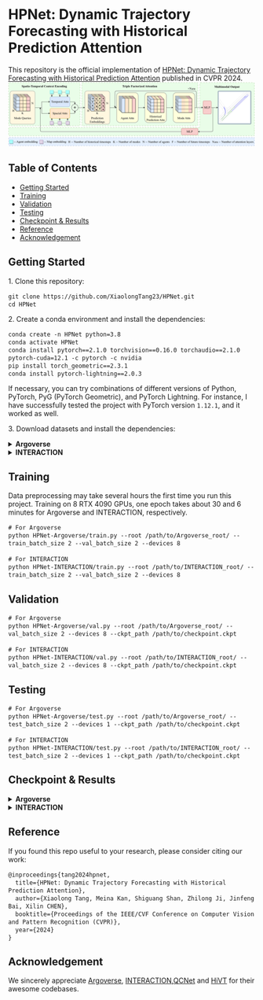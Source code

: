 # HPNet: Dynamic Trajectory Forecasting with Historical Prediction Attention
This repository is the official implementation of [HPNet: Dynamic Trajectory Forecasting with Historical Prediction Attention](https://openreview.net/pdf?id=nt9YEGfXf3) published in CVPR 2024.
![AnoverviewofHPNet](assets/HPNet.png)

## Table of Contents
+ [Getting Started](#getting-started)
+ [Training](#training)
+ [Validation](#validation)
+ [Testing](#testing)
+ [Checkpoint & Results](#checkpoint--results)
+ [Reference](#reference)
+ [Acknowledgement](#acknowledgement)

## Getting Started
1\. Clone this repository:
```
git clone https://github.com/XiaolongTang23/HPNet.git
cd HPNet
```

2\. Create a conda environment and install the dependencies:
```
conda create -n HPNet python=3.8
conda activate HPNet
conda install pytorch==2.1.0 torchvision==0.16.0 torchaudio==2.1.0 pytorch-cuda=12.1 -c pytorch -c nvidia
pip install torch_geometric==2.3.1
conda install pytorch-lightning==2.0.3
```
If necessary, you can try combinations of different versions of Python, PyTorch, PyG (PyTorch Geometric), and PyTorch Lightning. For instance, I have successfully tested the project with PyTorch version `1.12.1`, and it worked as well.

3\. Download datasets and install the dependencies:
<details>
<summary><b>Argoverse</b></summary>
<p>

1). Download the [Argoverse Motion Forecasting Dataset v1.1](https://www.argoverse.org/av1.html#download-link). After downloading and extracting the tar.gz files, organize the dataset directory as follows:

```
/path/to/Argoverse_root/
├── train/
│   └── data/
│       ├── 1.csv
│       ├── 2.csv
│       ├── ...
└── val/
    └── data/
        ├── 1.csv
        ├── 2.csv
        ├── ...
```

2). Install the [Argoverse API](https://github.com/argoverse/argoverse-api).

</p>
</details>

<details>
<summary><b>INTERACTION</b></summary>
<p>

1). Download the [INTERACTION Dataset v1.2](https://interaction-dataset.com/). Here, we only need the data for the multi-agent tracks. After downloading and extracting the zip files, organize the dataset directory as follows:

```
/path/to/INTERACTION_root/
├── maps/
├── test_conditional-multi-agent/
├── test_multi-agent/
├── train/
│   └── DR_CHN_Merging_ZS0_train
│   ├── ...
└── val/
    └── DR_CHN_Merging_ZS0_val
    ├── ...

```

2). Install the map dependency [lanelet2](https://github.com/fzi-forschungszentrum-informatik/Lanelet2):
```
pip install lanelet2==1.2.1
```

</p>
</details>


## Training
Data preprocessing may take several hours the first time you run this project. Training on 8 RTX 4090 GPUs, one epoch takes about 30 and 6 minutes for Argoverse and INTERACTION, respectively.
```
# For Argoverse
python HPNet-Argoverse/train.py --root /path/to/Argoverse_root/ --train_batch_size 2 --val_batch_size 2 --devices 8

# For INTERACTION
python HPNet-INTERACTION/train.py --root /path/to/INTERACTION_root/ --train_batch_size 2 --val_batch_size 2 --devices 8
```

## Validation
```
# For Argoverse
python HPNet-Argoverse/val.py --root /path/to/Argoverse_root/ --val_batch_size 2 --devices 8 --ckpt_path /path/to/checkpoint.ckpt

# For INTERACTION
python HPNet-INTERACTION/val.py --root /path/to/INTERACTION_root/ --val_batch_size 2 --devices 8 --ckpt_path /path/to/checkpoint.ckpt
```

## Testing
```
# For Argoverse
python HPNet-Argoverse/test.py --root /path/to/Argoverse_root/ --test_batch_size 2 --devices 1 --ckpt_path /path/to/checkpoint.ckpt

# For INTERACTION
python HPNet-INTERACTION/test.py --root /path/to/INTERACTION_root/ --test_batch_size 2 --devices 1 --ckpt_path /path/to/checkpoint.ckpt
```

## Checkpoint & Results
<details>
<summary><b>Argoverse</b></summary>
<p>

We provide a [pre-trained model on Argoverse](https://drive.google.com/file/d/1PqOw3t3-Tf2v6nlqz2bqr0NjYIw_YJwK/view?usp=drive_link), and its results are:
| Split | brier-minFDE | minFDE | MR | minADE |
|----------|:----------:|:----------:|:----------:|:----------:|
| Val | 1.5060 | 0.8708 | 0.0685 | 0.6378 |
| Test | 1.7375 | 1.0986 | 0.1067 | 0.7612 |

</p>
</details>

<details>
<summary><b>INTERACTION</b></summary>
<p>

Also, we provide a [pre-trained model on INTERACTION](https://drive.google.com/file/d/1wj6Wg2-eta4pVFxHARsaVCyisk2Fr-qM/view?usp=sharing), and its results are:
| Split | minJointFDE | minJointADE |
|----------|:----------:|:----------:|
| Val | 0.5577 | 0.1739 |
| Test | 0.8231 | 0.2548 |	

</p>
</details>

## Reference
If you found this repo useful to your research, please consider citing our work:
```
@inproceedings{tang2024hpnet,
  title={HPNet: Dynamic Trajectory Forecasting with Historical Prediction Attention},
  author={Xiaolong Tang, Meina Kan, Shiguang Shan, Zhilong Ji, Jinfeng Bai, Xilin CHEN},
  booktitle={Proceedings of the IEEE/CVF Conference on Computer Vision and Pattern Recognition (CVPR)},
  year={2024}
}
```

## Acknowledgement
We sincerely appreciate [Argoverse](https://github.com/argoverse/argoverse-api), [INTERACTION](https://github.com/interaction-dataset/interaction-dataset),[QCNet](https://github.com/ZikangZhou/QCNet) and [HiVT](https://github.com/ZikangZhou/HiVT) for their awesome codebases.
